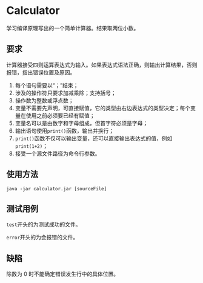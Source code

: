 # Calculator
学习编译原理写出的一个简单计算器。结果取两位小数。

## 要求

计算器接受四则运算表达式为输入。如果表达式语法正确，则输出计算结果，否则报错，指出错误位置及原因。

1. 每个语句需要以“；”结束；
2. 涉及的操作符只要求加减乘除；支持括号；
3. 操作数为整数或浮点数；
4. 变量不需要先声明，可直接赋值，它的类型由右边表达式的类型决定；每个变量在使用之前必须要已经有赋值；
5. 变量名可以是由数字和字母组成，但首字符必须是字母； 
6. 输出语句使用`print()`函数，输出并换行；
7. `print()`函数不仅可以输出变量，还可以直接输出表达式的值，例如`print(1+2)`；
8. 接受一个源文件路径为命令行参数。

## 使用方法

`java -jar calculator.jar [sourceFile]`

## 测试用例

`test`开头的为测试成功的文件。

`error`开头的为会报错的文件。

## 缺陷

除数为 0 时不能确定错误发生行中的具体位置。
